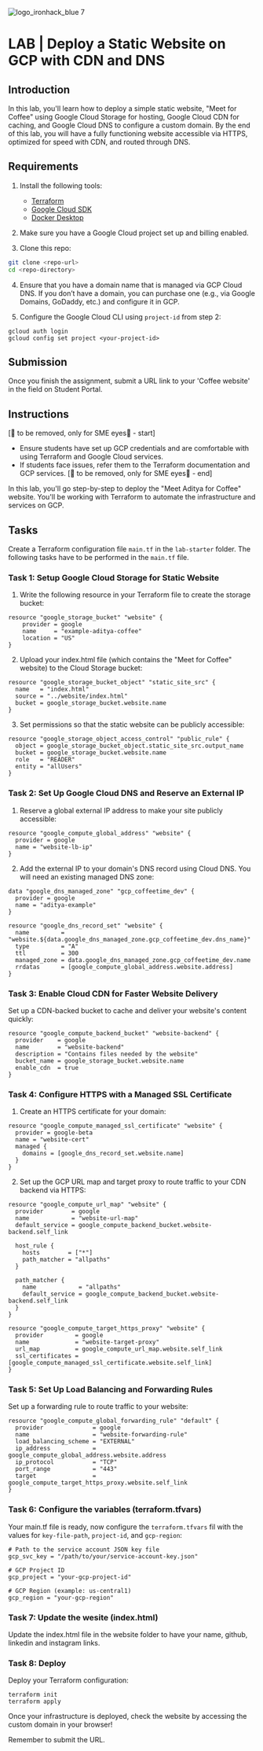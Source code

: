 ![logo_ironhack_blue 7](https://user-images.githubusercontent.com/23629340/40541063-a07a0a8a-601a-11e8-91b5-2f13e4e6b441.png)

# LAB | Deploy a Static Website on GCP with CDN and DNS

## Introduction

In this lab, you'll learn how to deploy a simple static website, "Meet for Coffee" using Google Cloud Storage for hosting, Google Cloud CDN for caching, and Google Cloud DNS to configure a custom domain. By the end of this lab, you will have a fully functioning website accessible via HTTPS, optimized for speed with CDN, and routed through DNS.

## Requirements

1. Install the following tools:
   - [Terraform](https://www.terraform.io/downloads.html)
   - [Google Cloud SDK](https://cloud.google.com/sdk/docs/install)
   - [Docker Desktop](https://www.docker.com/products/docker-desktop)

2. Make sure you have a Google Cloud project set up and billing enabled.

3. Clone this repo:

```bash
git clone <repo-url>
cd <repo-directory>
```

4. Ensure that you have a domain name that is managed via GCP Cloud DNS. If you don’t have a domain, you can purchase one (e.g., via Google Domains, GoDaddy, etc.) and configure it in GCP.

5. Configure the Google Cloud CLI using `project-id` from step 2:

```cli
gcloud auth login
gcloud config set project <your-project-id>
```

## Submission

Once you finish the assignment, submit a URL link to your 'Coffee website' in the field on Student Portal.

## Instructions

[🚨 to be removed, only for SME eyes🚨 - start]
- Ensure students have set up GCP credentials and are comfortable with using Terraform and Google Cloud services.
- If students face issues, refer them to the Terraform documentation and GCP services.
[🚨 to be removed, only for SME eyes🚨 - end]

In this lab, you'll go step-by-step to deploy the "Meet Aditya for Coffee" website. You'll be working with Terraform to automate the infrastructure and services on GCP.

## Tasks

Create a Terraform configuration file `main.tf` in the `lab-starter` folder. The following tasks have to be performed in the `main.tf` file.

### Task 1: Setup Google Cloud Storage for Static Website
   
1. Write the following resource in your Terraform file to create the storage bucket:
   
```hcl
resource "google_storage_bucket" "website" {
    provider = google
    name     = "example-aditya-coffee"
    location = "US"
}
```

2. Upload your index.html file (which contains the "Meet for Coffee" website) to the Cloud Storage bucket:

```hcl
resource "google_storage_bucket_object" "static_site_src" {
  name   = "index.html"
  source = "../website/index.html"
  bucket = google_storage_bucket.website.name
}
```

3. Set permissions so that the static website can be publicly accessible:

```hcl
resource "google_storage_object_access_control" "public_rule" {
  object = google_storage_bucket_object.static_site_src.output_name
  bucket = google_storage_bucket.website.name
  role   = "READER"
  entity = "allUsers"
}
```

### Task 2: Set Up Google Cloud DNS and Reserve an External IP

1. Reserve a global external IP address to make your site publicly accessible:

```hcl
resource "google_compute_global_address" "website" {
  provider = google
  name = "website-lb-ip"
}
```

2. Add the external IP to your domain's DNS record using Cloud DNS. You will need an existing managed DNS zone:

```hcl
data "google_dns_managed_zone" "gcp_coffeetime_dev" {
  provider = google
  name = "aditya-example"
}

resource "google_dns_record_set" "website" {
  name         = "website.${data.google_dns_managed_zone.gcp_coffeetime_dev.dns_name}"
  type         = "A"
  ttl          = 300
  managed_zone = data.google_dns_managed_zone.gcp_coffeetime_dev.name
  rrdatas      = [google_compute_global_address.website.address]
}
```

### Task 3: Enable Cloud CDN for Faster Website Delivery

Set up a CDN-backed bucket to cache and deliver your website's content quickly:

```hcl
resource "google_compute_backend_bucket" "website-backend" {
  provider    = google
  name        = "website-backend"
  description = "Contains files needed by the website"
  bucket_name = google_storage_bucket.website.name
  enable_cdn  = true
}
```

### Task 4: Configure HTTPS with a Managed SSL Certificate

1. Create an HTTPS certificate for your domain:

```hcl
resource "google_compute_managed_ssl_certificate" "website" {
  provider = google-beta
  name = "website-cert"
  managed {
    domains = [google_dns_record_set.website.name]
  }
}
```

2. Set up the GCP URL map and target proxy to route traffic to your CDN backend via HTTPS:

```hcl
resource "google_compute_url_map" "website" {
  provider        = google
  name            = "website-url-map"
  default_service = google_compute_backend_bucket.website-backend.self_link

  host_rule {
    hosts        = ["*"]
    path_matcher = "allpaths"
  }

  path_matcher {
    name            = "allpaths"
    default_service = google_compute_backend_bucket.website-backend.self_link
  }
}

resource "google_compute_target_https_proxy" "website" {
  provider         = google
  name             = "website-target-proxy"
  url_map          = google_compute_url_map.website.self_link
  ssl_certificates = [google_compute_managed_ssl_certificate.website.self_link]
}
```

### Task 5: Set Up Load Balancing and Forwarding Rules

Set up a forwarding rule to route traffic to your website:

```hcl
resource "google_compute_global_forwarding_rule" "default" {
  provider              = google
  name                  = "website-forwarding-rule"
  load_balancing_scheme = "EXTERNAL"
  ip_address            = google_compute_global_address.website.address
  ip_protocol           = "TCP"
  port_range            = "443"
  target                = google_compute_target_https_proxy.website.self_link
}
```

### Task 6: Configure the variables (terraform.tfvars)

Your main.tf file is ready, now configure the `terraform.tfvars` fil with the values for `key-file-path`, `project-id`, and `gcp-region`:

```hcl
# Path to the service account JSON key file
gcp_svc_key = "/path/to/your/service-account-key.json"

# GCP Project ID
gcp_project = "your-gcp-project-id"

# GCP Region (example: us-central1)
gcp_region = "your-gcp-region"
```

### Task 7: Update the wesite (index.html)

Update the index.html file in the website folder to have your name, github, linkedin and instagram links.

### Task 8: Deploy

Deploy your Terraform configuration:

```cli
terraform init
terraform apply
```

Once your infrastructure is deployed, check the website by accessing the custom domain in your browser!

Remember to submit the URL.